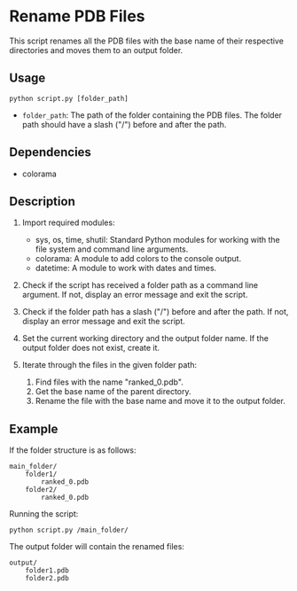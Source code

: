 # Rename PDB Files

This script renames all the PDB files with the base name of their respective directories and moves them to an output folder.

## Usage

`python script.py [folder_path]`

- `folder_path`: The path of the folder containing the PDB files. The folder path should have a slash ("/") before and after the path.

## Dependencies

- colorama

## Description

1. Import required modules:

   - sys, os, time, shutil: Standard Python modules for working with the file system and command line arguments.
   - colorama: A module to add colors to the console output.
   - datetime: A module to work with dates and times.

2. Check if the script has received a folder path as a command line argument. If not, display an error message and exit the script.

3. Check if the folder path has a slash ("/") before and after the path. If not, display an error message and exit the script.

4. Set the current working directory and the output folder name. If the output folder does not exist, create it.

5. Iterate through the files in the given folder path:

   1. Find files with the name "ranked_0.pdb".
   2. Get the base name of the parent directory.
   3. Rename the file with the base name and move it to the output folder.

## Example

If the folder structure is as follows:

```
main_folder/
    folder1/
        ranked_0.pdb
    folder2/
        ranked_0.pdb
```

Running the script:

`python script.py /main_folder/`

The output folder will contain the renamed files:

```
output/
    folder1.pdb
    folder2.pdb
```
